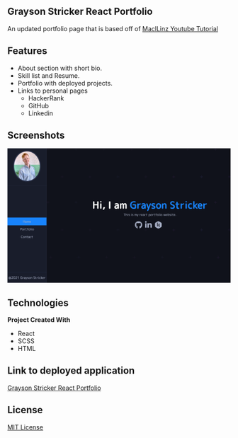 
## Grayson Stricker React Portfolio
An updated portfolio page that is based off of [MaclLinz Youtube Tutorial](https://www.youtube.com/watch?v=ajgxZ5hBSHQ)

## Features

* About section with short bio.
* Skill list and Resume.
* Portfolio with deployed projects.
* Links to personal pages
  * HackerRank
  * GitHub
  * Linkedin

## Screenshots
![Homepage Screenshot](src/img/screenshot.png)

## Technologies

<b>Project Created With</b>
- React
- SCSS
- HTML

## Link to deployed application 

[Grayson Stricker React Portfolio](https://g-strick.github.io/react-portfolio/)


## License

[MIT License](https://opensource.org/licenses/MIT)



